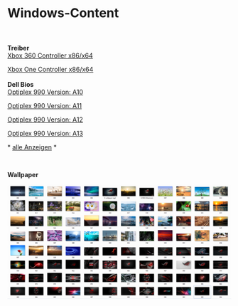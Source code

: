 # Windows-Content
<br>
<br>
<b>Treiber</b>
<br>
<a href="https://github.com/EmuZONE/Windows-Content/blob/master/Driver/Microsoft/Xbox360_64Deu.zip"/>Xbox 360 Controller x86/x64</a>
<p></p>
<a href="https://github.com/EmuZONE/Windows-Content/blob/master/Driver/Microsoft/Xbox-One-Controller-Driver.zip"/>Xbox One Controller x86/x64</a>
<br>
<br>
<b>Dell Bios</b>
<br>
<a href="https://github.com/EmuZONE/Windows-Content/blob/master/Driver/Dell/Optiplex%20990/Bios/O990-A10.exe"/>Optiplex 990 Version: A10</a>
<p></p>
<a href="https://github.com/EmuZONE/Windows-Content/blob/master/Driver/Dell/Optiplex%20990/Bios/O990-A11.exe"/>Optiplex 990 Version: A11</a>
<p></p>
<a href="https://github.com/EmuZONE/Windows-Content/blob/master/Driver/Dell/Optiplex%20990/Bios/O990-A12.exe"/>Optiplex 990 Version: A12</a>
<p></p>
<a href="https://github.com/EmuZONE/Windows-Content/blob/master/Driver/Dell/Optiplex%20990/Bios/O990-A13.exe"/>Optiplex 990 Version: A13</a>
<p></p>
<p></p>
<p>* <a href="https://github.com/EmuZONE/Windows-Content/tree/master/Driver/Dell/Optiplex%20990/Bios"/>alle Anzeigen</a>
 *</p><p></p>
 <br>
 <p><b>Wallpaper</b></p>
 <p></p>
 <img src="https://raw.githubusercontent.com/EmuZONE/Windows-Content/master/Docs/Wallpaper-Preview.png"/></img>
